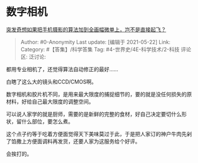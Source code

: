 # 数字相机
[突发奇想如果把手机摄影的算法加到全画幅微单上，岂不是直接起飞？](https://www.zhihu.com/question/460487304/answer/1900206834)

> Author: #0-Anonymity
> Last update: [编辑于 2021-05-22]
> Link:
> Category: #【答集】/科学答集
> Tag: #4-世界史/4E-科学技术/2-科技
> 评论区:
> 泛讨论:

都用专业相机了，还觉得算法自动修正的最好……

白瞎了这么大的镜头和CCD/CMOS啊。

数字相机和胶片机不同，是用来最大限度的捕捉细节的，要的就是没任何损失的原材料，好给自己最大限度的调整空间。

可以说人家学的就是厨师，需要的是新鲜的完整的食材，好自己决定要切什么形状，留什么部位，要怎么煮。

这个点子约等于吃着方便面觉得天下美味莫过于此，于是把人家订的神户牛肉先剁了馅撒上方便面调料再发货，还要人家为这服务给个好评。

会挨打的。
